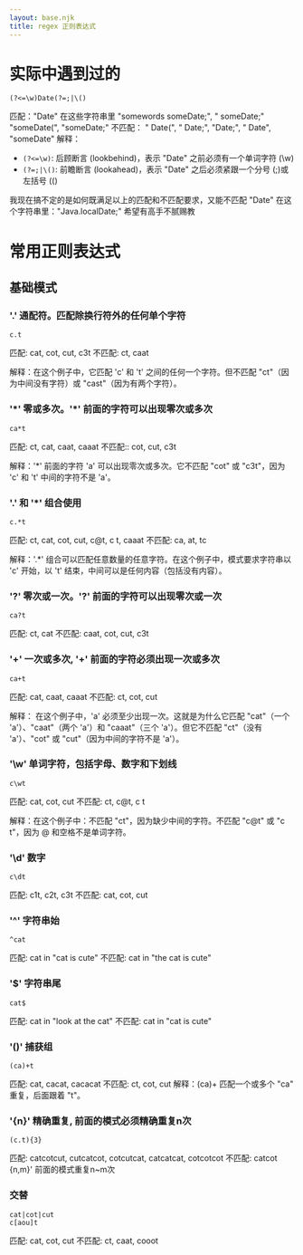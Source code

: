 ```yaml
---
layout: base.njk
title: regex 正则表达式
---
```

# 实际中遇到过的
```regex
(?<=\w)Date(?=;|\()
```
匹配："Date" 在这些字符串里 "somewords someDate;", " someDate;" "someDate(", "someDate;"
不匹配： " Date(", " Date;", "Date;", " Date", "someDate"
解释：
- `(?<=\w)`: 后顾断言 (lookbehind)，表示 "Date" 之前必须有一个单词字符 (\w)
- `(?=;|\()`: 前瞻断言 (lookahead)，表示 "Date" 之后必须紧跟一个分号 (;)或左括号 (\() 

我现在搞不定的是如何既满足以上的匹配和不匹配要求，又能不匹配 "Date" 在这个字符串里："Java.localDate;" 希望有高手不腻赐教

# 常用正则表达式
## 基础模式
### '.' 通配符。匹配除换行符外的任何单个字符
```regex
c.t
```
匹配: cat, cot, cut, c3t
不匹配: ct, caat

解释：在这个例子中，它匹配 'c' 和 't' 之间的任何一个字符。但不匹配 "ct"（因为中间没有字符）或 "cast"（因为有两个字符）。

### '\*' 零或多次。'\*' 前面的字符可以出现零次或多次 
```regex
ca*t
```
匹配: ct, cat, caat, caaat
不匹配:: cot, cut, c3t

解释：'*' 前面的字符 'a' 可以出现零次或多次。它不匹配 "cot" 或 "c3t"，因为 'c' 和 't' 中间的字符不是 'a'。

### '.' 和 '*' 组合使用
```regex
c.*t
```
匹配: ct, cat, cot, cut, c@t, c t, caaat
不匹配: ca, at, tc

解释：'.*' 组合可以匹配任意数量的任意字符。在这个例子中，模式要求字符串以 'c' 开始，以 't' 结束，中间可以是任何内容（包括没有内容）。

### '?' 零次或一次。'?' 前面的字符可以出现零次或一次
```regex
ca?t
```
匹配: ct, cat
不匹配: caat, cot, cut, c3t

### '+' 一次或多次, '+' 前面的字符必须出现一次或多次
```regex
ca+t
```
匹配: cat, caat, caaat
不匹配: ct, cot, cut

解释：
在这个例子中，'a' 必须至少出现一次。这就是为什么它匹配 "cat"（一个 'a'）、"caat"（两个 'a'）和 "caaat"（三个 'a'）。但它不匹配 "ct"（没有 'a'）、"cot" 或 "cut"（因为中间的字符不是 'a'）。

### '\w' 单词字符，包括字母、数字和下划线
```regex
c\wt
```
匹配: cat, cot, cut
不匹配: ct, c@t, c t

解释：在这个例子中：不匹配 "ct"，因为缺少中间的字符。不匹配 "c@t" 或 "c t"，因为 @ 和空格不是单词字符。

### '\d' 数字
```regex
c\dt
```
匹配: c1t, c2t, c3t
不匹配: cat, cot, cut

### '^' 字符串始
```regex
^cat
```
匹配: cat in "cat is cute"
不匹配: cat in "the cat is cute"

### '$' 字符串尾
```regex
cat$
```
匹配: cat in "look at the cat"
不匹配: cat in "cat is cute"

### '()' 捕获组
```regex
(ca)+t
```
匹配: cat, cacat, cacacat
不匹配: ct, cot, cut
解释：(ca)+ 匹配一个或多个 "ca" 重复，后面跟着 "t"。

### '{n}' 精确重复, 前面的模式必须精确重复n次
```regex
(c.t){3}
```
匹配: catcotcut, cutcatcot, cotcutcat, catcatcat, cotcotcot
不匹配: catcot
{n,m}' 前面的模式重复n~m次

### 交替
```regex
cat|cot|cut
c[aou]t
```
匹配: cat, cot, cut
不匹配: ct, caat, cooot
